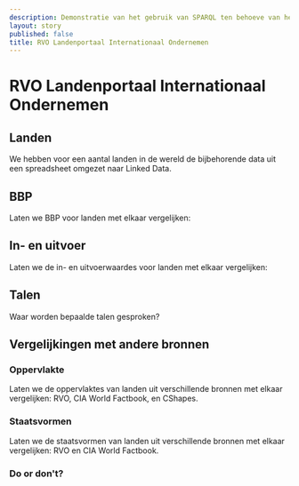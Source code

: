 ```yaml
---
description: Demonstratie van het gebruik van SPARQL ten behoeve van het RVO Landenportaal Internationaal Ondernemen.
layout: story
published: false
title: RVO Landenportaal Internationaal Ondernemen
---
```


<h1>RVO Landenportaal Internationaal Ondernemen </h1>

<h2>Landen</h2>

<p>We hebben voor een aantal landen in de wereld de bijbehorende data uit een spreadsheet omgezet naar Linked Data.</p>

<query data-config-ref="https://triplydb.com/rvo/-/queries/world-map">
</query>

<h2>BBP</h2>

<p>Laten we BBP voor landen met elkaar vergelijken:</p>

<query data-config-ref="https://triplydb.com/rvo/-/queries/bbp">
</query>

<h2>In- en uitvoer</h2>

<p>Laten we de in- en uitvoerwaardes voor landen met elkaar vergelijken:</p>

<query data-config-ref="https://triplydb.com/rvo/-/queries/in-en-uitvoer">
</query>

<h2>Talen</h2>

<p>Waar worden bepaalde talen gesproken?</p>

<query data-config-ref="https://triplydb.com/rvo/-/queries/talen">
</query>

<h2>Vergelijkingen met andere bronnen</h2>

<h3>Oppervlakte</h3>

<p>Laten we de oppervlaktes van landen uit verschillende bronnen met elkaar vergelijken: RVO, CIA World Factbook, en CShapes.</p>

<query data-config-ref="https://triplydb.com/rvo/-/queries/oppervlakte">
</query>

<h3>Staatsvormen</h3>

<p>Laten we de staatsvormen van landen uit verschillende bronnen met elkaar vergelijken: RVO en CIA World Factbook.</p>

<query data-config-ref="https://triplydb.com/rvo/-/queries/staatsvormen">
</query>

<h3>Do or don't?</h3>

<query data-config-ref="https://triplydb.com/rvo/-/queries/do-or-dont">
</query>
